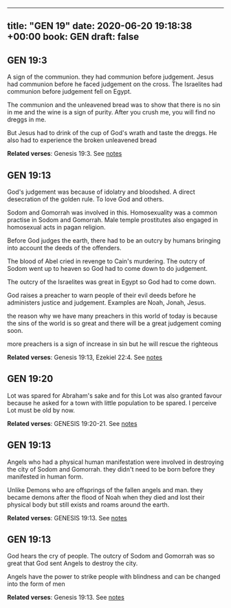 
---
title: "GEN 19"
date: 2020-06-20 19:18:38 +00:00
book: GEN
draft: false
---

## GEN 19:3

A sign of the communion. they had communion before judgement. Jesus had communion before he faced judgement on the cross. The Israelites had communion before judgement fell on Egypt.

The communion and the unleavened bread was to show that there is no sin in me and the wine is a sign of purity. After you crush me, you will find no dreggs in me.

But Jesus had to drink of the cup of God's wrath and taste the dreggs. He also had to experience the broken unleavened bread

**Related verses**: Genesis 19:3. See [notes](https://my.bible.com/notes/3456313847450427998)


## GEN 19:13

God's judgement was because of idolatry and bloodshed. A direct desecration of the golden rule. To love God and others.

Sodom and Gomorrah was involved in this. Homosexuality was a common practise in Sodom and Gomorrah. Male temple prostitutes also engaged in homosexual acts in pagan religion.

Before God judges the earth, there had to be an outcry by humans bringing into account the deeds of the offenders.

The blood of Abel cried in revenge to Cain's murdering. The outcry of Sodom went up to heaven so God had to come down to do judgement.

The outcry of the Israelites was great in Egypt so God had to come down.

God raises a preacher to warn people of their evil deeds before he administers justice and judgement. Examples are Noah, Jonah, Jesus.

the reason why we have many preachers in this world of today is because the sins of the world is so great and there will be a great judgement coming soon.

more preachers is a sign of increase in sin but he will rescue the righteous

**Related verses**: Genesis 19:13, Ezekiel 22:4. See [notes](https://my.bible.com/notes/3456307084395274805)


## GEN 19:20

Lot was spared for Abraham's sake and for this Lot was also granted favour because he asked for a town with little population to be spared. I perceive Lot must be old by now.

**Related verses**: GENESIS 19:20-21. See [notes](https://my.bible.com/notes/3215597908221748108)


## GEN 19:13

Angels who had a physical human manifestation were involved in destroying the city of Sodom and Gomorrah. they didn't need to be born before they manifested in human form.

Unlike Demons who are offsprings of the fallen angels and man. they became demons after the flood of Noah when they died and lost their physical body but still exists and roams around the earth.

**Related verses**: GENESIS 19:13. See [notes](https://my.bible.com/notes/3215534070143115518)


## GEN 19:13

God hears the cry of people. The outcry of Sodom and Gomorrah was so great that God sent Angels to destroy the city.

Angels have the power to strike people with blindness and can be changed into the form of men

**Related verses**: Genesis 19:13. See [notes](https://my.bible.com/notes/3214353756557402884)

